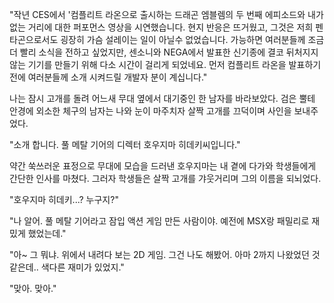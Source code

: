 "작년 CES에서 '컴플리트 라온으로 출시하는 드래곤 엠블렘의 두 번째 에피소드와 내가 없는 거리에 대한 퍼포먼스 영상을 시연했습니다. 현지 반응은 뜨거웠고, 그것은 저희 펜타곤으로서도 굉장히 가슴 설레이는 일이 아닐수 없었습니다. 가능하면 여러분들께 조금 더 빨리 소식을 전하고 싶었지만, 센소니와 NEGA에서 발표한 신기종에 결코 뒤처지지 않는 기기를 만들기 위해 다소 시간이 걸리게 되었네요. 먼저 컴플리트 라온을 발표하기 전에 여러분들께 소개 시켜드릴 개발자 분이 계십니다." 

나는 잠시 고개를 돌려 어느새 무대 옆에서 대기중인 한 남자를 바라보았다. 
검은 뿔테 안경에 외소한 체구의 남자는 나와 눈이 마주치자 살짝 고개를 끄덕이며 사인을 보내주었다. 

"소개 합니다. 풀 메탈 기어의 디렉터 호우지마 히데키씨입니다." 

약간 쑥쓰러운 표정으로 무대에 모습을 드러낸 호우지마는 내 곁에 다가와 학생들에게 간단한 인사를 마쳤다. 그러자 학생들은 살짝 고개를 갸웃거리며 그의 이름을 되뇌었다. 

"호우지마 히데키...? 누구지?" 

"나 알어. 풀 메탈 기어라고 잠입 액션 게임 만든 사람이야. 예전에 MSX랑 패밀리로 재밌게 했었는데." 

"아~ 그 뭐냐. 위에서 내려다 보는 2D 게임. 그건 나도 해봤어. 아마 2까지 나왔었던 것 같은데.. 색다른 재미가 있었지." 

"맞아. 맞아." 